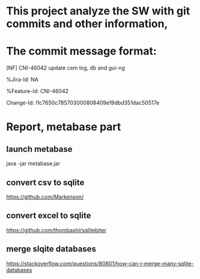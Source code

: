 # This project analyze the SW with git commits and other information, 



# The commit message format:

[NF] CNI-46042 update cem log, db and gui-ng

%Jira-Id: NA

%Feature-Id: CNI-46042

Change-Id: I1c7650c785703000808409e19dbd351dac50517e



# Report, metabase part
## launch metabase
java -jar metabase.jar

## convert csv to sqlite
https://github.com/Markenson/

## convert excel to sqlite
https://github.com/thombashi/sqlitebiter

## merge slqite databases
https://stackoverflow.com/questions/80801/how-can-i-merge-many-sqlite-databases
